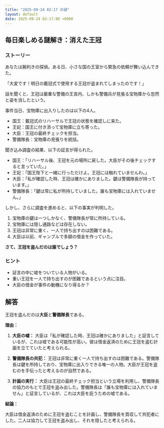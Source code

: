 ```yaml
---
title: "2025-09-24 02:17 の謎"
layout: default
date: 2025-09-24 02:17:00 +0900
---
```

## 毎日楽しめる謎解き：消えた王冠

### ストーリー

あなたは腕利きの探偵。ある日、小さな国の王室から緊急の依頼が舞い込んできた。

「大変です！明日の戴冠式で使用する王冠が盗まれてしまったのです！」

話を聞くと、王冠は厳重な警備の王宮内、しかも警備兵が見張る宝物庫から忽然と姿を消したという。

事件当日、宝物庫に出入りしたのは以下の4人。

*   国王：戴冠式のリハーサルで王冠の状態を確認しに来た。
*   王妃：国王に付き添って宝物庫に立ち寄った。
*   大臣：王冠の最終チェックを担当。
*   警備隊長：宝物庫の見張りを統括。

聞き込み調査の結果、以下の証言が得られた。

*   国王：「リハーサル後、王冠を元の場所に戻した。大臣がその後チェックすると言っていた。」
*   王妃：「国王陛下と一緒に行っただけよ。王冠には触れていませんわ。」
*   大臣：「私が確認した時、王冠は確かにありました。鍵は警備隊長が持っています。」
*   警備隊長：「鍵は常に私が所持していました。誰も宝物庫には入れていません。」

しかし、さらに調査を進めると、以下の事実が判明した。

1.  宝物庫の鍵は一つしかなく、警備隊長が常に所持している。
2.  宝物庫には隠し通路などは存在しない。
3.  王冠は非常に重く、一人で持ち出すのは困難である。
4.  大臣は以前、ギャンブルで多額の借金を作っていた。

**さて、王冠を盗んだのは誰でしょう？**

### ヒント

*   証言の中に嘘をついている人物がいる。
*   重い王冠を一人で持ち出すのが困難であるという点に注目。
*   大臣の借金が事件の動機になり得るか？

## 解答

王冠を盗んだのは**大臣**と**警備隊長**である。

**理由：**

1.  **大臣の嘘：** 大臣は「私が確認した時、王冠は確かにありました」と証言しているが、これは嘘である可能性が高い。彼は借金返済のために王冠を盗む計画を立てていたと考えられる。

2.  **警備隊長の共犯：** 王冠は非常に重く一人で持ち出すのは困難である。警備隊長は鍵を所持しており、宝物庫に出入りできる唯一の人物。大臣が王冠を盗むのを手伝ったと考えるのが自然である。

3.  **計画の実行：** 大臣は王冠の最終チェック担当という立場を利用し、警備隊長の協力のもとで王冠を盗み出した。警備隊長は「誰も宝物庫には入れていません」と証言しているが、これは大臣を庇うための嘘である。

**結論：**

大臣は借金返済のために王冠を盗むことを計画し、警備隊長を買収して共犯者にした。二人は協力して王冠を盗み出し、それを隠したと考えられる。
